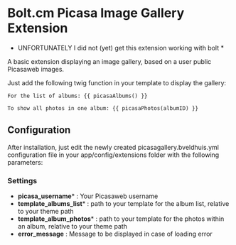 # Bolt.cm Picasa Image Gallery Extension #

* UNFORTUNATELY I did not (yet) get this extension working with bolt *

A basic extension displaying an image gallery, based on a user public Picasaweb images.

Just add the following twig function in your template to display the gallery: 

    For the list of albums: {{ picasaAlbums() }} 
	
	To show all photos in one album: {{ picasaPhotos(albumID) }}

## Configuration ##

After installation, just edit the newly created picasagallery.bveldhuis.yml configuration file in your app/config/extensions folder with the following parameters:
 
### Settings ###
* __picasa_username__* : Your Picasaweb username
* __template_albums_list__* : path to your template for the album list, relative to your theme path
* __template_album_photos__* : path to your template for the photos within an album, relative to your theme path
* __error_message__ : Message to be displayed in case of loading error
